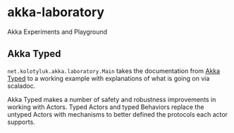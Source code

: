 # akka-laboratory
Akka Experiments and Playground

## Akka Typed

`net.kolotyluk.akka.laboratory.Main` takes the documentation from
[Akka Typed](https://doc.akka.io/docs/akka/2.5/scala/typed.html)
to a working example with explanations of what is going on via
scaladoc.

Akka Typed makes a number of safety and robustness improvements
in working with Actors. Typed Actors and typed Behaviors replace
the untyped Actors with mechanisms to better defined the
protocols each actor supports.